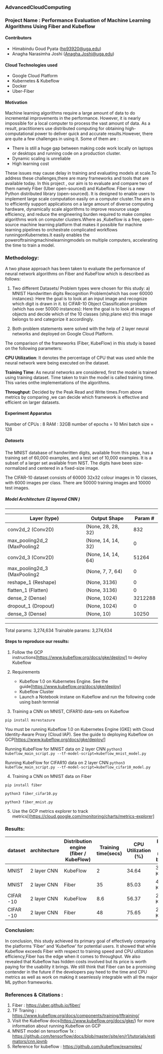 ### AdvancedCloudComputing 

### Project Name : Performance Evaluation of Machine Learning Algorithms Using Fiber and Kubeflow

#### Contributors
* Himabindu Goud Pyata (hp93920@uga.edu)
* Anagha Narasimha Joshi (Anagha.Joshi@uga.edu)

#### Cloud Technologies used
* Google Cloud Platform
* Kubernetes & Kubeflow
* Docker
* Uber-Fiber

#### Motivation 
M​achine learning algorithms require a large amount of data to do incremental improvements in the performance. However, it is nearly impossible for a local computer to process the vast amount of data. As a result, practitioners use distributed computing for obtaining high-computational power to deliver quick and accurate results.However, there are quite a few challenges in using it. Some of them are :

* There is still a huge gap between making code work locally on laptops or desktops and running code on a production cluster.
* Dynamic scaling is unreliable
* High learning cost

These issues may cause delay in training and evaluating models at scale.To address these challenges,there are many frameworks and tools that are available today. In this project , our aim is to evaluate and compare two of them namely Fiber (Uber open-sourced) and Kubeflow.
Fiber is a new Python distributed library (open-sourced). It is designed to enable users to implement large scale computation easily on a computer cluster.The aim is to efficiently support applications on a large amount of diverse computing hardware, dynamically scale algorithms to improve resource usage efficiency, and reduce the engineering burden required to make complex algorithms work on computer clusters.Where as ,​Kubeflow is a free, open-source machine learning platform that makes it possible for machine learning pipelines to orchestrate complicated workflows runningonKubernetes.It easily enables the poweroftrainingmachinelearningmodels on multiple computers, accelerating the time to train a model.

### Methodology:
 
 A two phase approach has been taken to evaluate the performance of neural network algorithms on Fiber and KubeFlow which is described as follows:

1) Two  different  Datasets/  Problem  types  were chosen for this study:
    a)  MNIST  Handwritten  digits  Recognition Problem(which  has  over  60000  instances):  Here  the  goal is  to    look  at  an  input  image  and  recognize  which digit is drawn in it.
    b)  CIFAR-10  Object  Classification  problem  (which has over 50000 instances): Here the goal is to look at  images  of  objects  and  decide  which  of  the  10 classes  (ship,plane  etc)  this  image  belongs  to  and categorize it accordingly.

2)  Both  problem  statements  were  solved  with  the  help  of 2 layer neural networks and deployed on Google   Cloud Platform.

The  comparison  of  the  frameworks  (Fiber,  KubeFlow)  in this study is based on the following parameters:

**CPU Utilization**: It denotes the percentage of CPU that was used while the neural network were being executed on the dataset.

**Training Time**: As neural networks are considered, first the  model  is  trained  using  training  dataset.  Time  taken to train the model is called training time. This varies onthe implementations of the algorithms.

**Throughput**: Decided by the Peak Read and Write times.From  above  metrics  by  comparing  ,we  can  decide  which framework is effective and efficient on larger datasets.

#### Experiment Apparatus

Number of CPUs : 8
RAM : 32GB
number of epochs = 10
Mini batch size = 128 

##### Datasets 

The MNIST database of handwritten digits, available from this page, has a training set of 60,000 examples, and a test set of 10,000 examples. It is a subset of a larger set available from NIST. The digits have been size-normalized and centered in a fixed-size image.

The CIFAR-10 dataset consists of 60000 32x32 colour images in 10 classes, with 6000 images per class. There are 50000 training images and 10000 test images.


##### Model Architecture (2 layered CNN )
-------------------------------------------------------------------
Layer (type)         |        Output Shape       |       Param #   |
|--------------------|---------------------------|-----------------|
conv2d_2 (Conv2D)      |      (None, 28, 28, 32)   |     832       |
max_pooling2d_2 (MaxPooling2 |(None, 14, 14, 32)   |     0    |     
conv2d_3 (Conv2D)         |   (None, 14, 14, 64)    |    51264   |  
max_pooling2d_3 (MaxPooling2 |(None, 7, 7, 64)    |      0    |     
reshape_1 (Reshape)      |   (None, 3136)        |      0      |   
flatten_1 (Flatten)       |   (None, 3136)      |        0        | 
dense_2 (Dense)       |       (None, 1024)        |      3212288   |
dropout_1 (Dropout)     |     (None, 1024)       |       0         |
dense_3 (Dense)         |     (None, 10)           |     10250     |
-------------------------------------------------------------------

Total params: 3,274,634
Trainable params: 3,274,634

#### Steps to reproduce our results:

1. Follow the GCP instructions[https://www.kubeflow.org/docs/gke/deploy/] to deploy Kubeflow 

2. Requirements

    * Kubeflow 1.0 on Kubernetes Engine. See the guide[https://www.kubeflow.org/docs/gke/deploy]
    * Kubeflow Cluster 
    * Launch a Notebook instane on Kubeflow and run the following code using bash termnial

3. Training a CNN on MNIST, CIFAR10 data-sets on Kubeflow 

`pip install msrestazure` 

You must be running Kubeflow 1.0 on Kubernetes Engine (GKE) with Cloud Identity-Aware Proxy (Cloud IAP). See the guide to deploying Kubeflow on GCP[https://www.kubeflow.org/docs/gke/deploy/]

Running KubeFlow for MNIST data on 2 layer CNN
`python3 kubeflow_main_script.py --tf-model-script=kubeflow_mnist_model.py` 

Running KubeFlow for CIFAR10 data on 2 layer CNN
`python3 kubeflow_main_script.py --tf-model-script=kubeflow_cifar10_model.py` 

4. Training a CNN on MNIST data on Fiber 

`pip install fiber` 

`python3 fiber_cifar10.py`

`python3 fiber_mnist.py`

5. Use the GCP metrics explorer to track metrics[(https://cloud.google.com/monitoring/charts/metrics-explorer]

### Results:

|   dataset|  architecture |  Distribution engine (fiber / KubeFlow) | Training time(secs)  | CPU Utilization (%)   |  Peak disk read bytes  |  Peak disk write bytes  |
|---|---|---|---|---|---|---|
|  MNIST    | 2 layer CNN  | KubeFlow  |  2  | 34.64 | 358 KiB  | 64.662 MiB  |
|  MNIST    | 2 layer CNN  |   Fiber   |  35 | 85.03 | 488 KiB  | 1.262  MiB  |
| CIFAR -10 | 2 layer CNN  | KubeFlow  | 8.6 | 56.37 | 2.00 KiB | 4.186  MiB  |
| CIFAR -10 | 2 layer CNN  |   Fiber   |  48 | 75.65 | 28.00 KiB| 38.94  MiB  |


### Conclusion:

In  conclusion,  this  study  achieved  its  primary  goal  of effectively comparing the platforms ’Fiber’ and ’Kubeflow’ for potential users. It showed that while Kubeflow exceeds Fiber with respect to training speed and CPU utilization efficiency,Fiber  has  the  edge  when  it  comes  to  throughput.  We  also revealed that Kubeflow has hidden costs involved but its price is  worth  paying  for  the  usability  it  brings.  We  still  think that  Fiber  can  be  a  promising  contender  in  the  future  if  the developers pay heed to the time and CPU metrics as well as work  on  making  it  seamlessly  integrable  with  all  the  major ML python frameworks.


### References & Citations :
1. Fiber : ​https://uber.github.io/fiber/
2. TF Traning : https://www.kubeflow.org/docs/components/training/tftraining/
3. Visit the Kubeflow docs(https://www.kubeflow.org/docs/gke/) for more information about running Kubeflow on GCP
4. MNIST model on tensorflow 1x : https://github.com/tensorflow/docs/blob/master/site/en/r1/tutorials/estimators/cnn.ipynb
5. Reference for kubeflow : https://github.com/kubeflow/examples/ 


